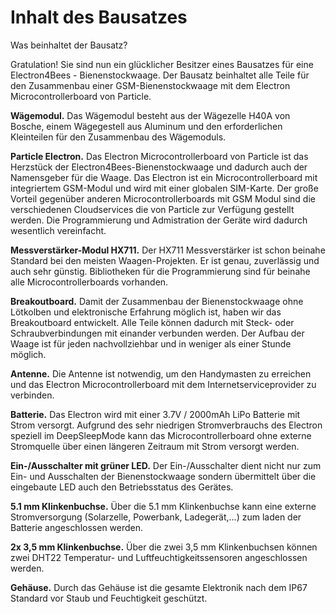 
# Inhalt des Bausatzes [](id=inhalt-des-bausatzes)

Was beinhaltet der Bausatz?

Gratulation! Sie sind nun ein glücklicher Besitzer eines Bausatzes für eine Electron4Bees - Bienenstockwaage. Der Bausatz beinhaltet alle Teile für den Zusammenbau einer GSM-Bienenstockwaage mit dem Electron Microcontrollerboard von Particle.

**Wägemodul.** Das Wägemodul besteht aus der Wägezelle H40A von Bosche, einem Wägegestell aus Aluminum und den erforderlichen Kleinteilen für den Zusammenbau des Wägemoduls.

**Particle Electron.** Das Electron Microcontrollerboard von Particle ist das  Herzstück der Electron4Bees-Bienenstockwaage und dadurch auch der Namensgeber für die Waage. Das Electron ist ein Microcontrollerboard mit integriertem GSM-Modul und wird mit einer globalen SIM-Karte. Der große Vorteil gegenüber anderen Microcontrollerboards mit GSM Modul sind die verschiedenen Cloudservices die von Particle zur Verfügung gestellt werden. Die Programmierung und Admistration der Geräte wird dadurch wesentlich vereinfacht.

**Messverstärker-Modul HX711.** Der HX711 Messverstärker ist schon beinahe Standard bei den meisten Waagen-Projekten. Er ist genau, zuverlässig und auch sehr günstig. Bibliotheken für die Programmierung sind für beinahe alle Microcontrollerboards vorhanden.

**Breakoutboard.** Damit der Zusammenbau der Bienenstockwaage ohne Lötkolben und elektronische Erfahrung möglich ist, haben wir das Breakoutboard entwickelt. Alle Teile können dadurch mit Steck- oder Schraubverbindungen mit einander verbunden werden. Der Aufbau der Waage ist für jeden nachvollziehbar und in weniger als einer Stunde möglich.

**Antenne.** Die Antenne ist notwendig, um den Handymasten zu erreichen und das Electron Microcontrollerboard mit dem Internetserviceprovider zu verbinden.

**Batterie.** Das Electron wird mit einer 3.7V / 2000mAh LiPo Batterie mit Strom versorgt. Aufgrund des sehr niedrigen Stromverbrauchs des Electron speziell im DeepSleepMode kann das Microcontrollerboard ohne externe Stromquelle über einen längeren Zeitraum mit Strom versorgt werden.

**Ein-/Ausschalter mit grüner LED.** Der Ein-/Ausschalter dient nicht nur zum Ein- und Ausschalten der Bienenstockwaage sondern übermittelt über die eingebaute LED auch den Betriebsstatus des Gerätes.

**5.1 mm Klinkenbuchse.** Über die 5.1 mm Klinkenbuchse kann eine externe Stromversorgung (Solarzelle, Powerbank, Ladegerät,...) zum laden der Batterie angeschlossen werden.

**2x 3,5 mm Klinkenbuchse.** Über die zwei 3,5 mm Klinkenbuchsen können zwei DHT22 Temperatur- und Luftfeuchtigkeitssensoren angeschlossen werden.

**Gehäuse.** Durch das Gehäuse ist die gesamte Elektronik nach dem IP67 Standard vor Staub und Feuchtigkeit geschützt.

